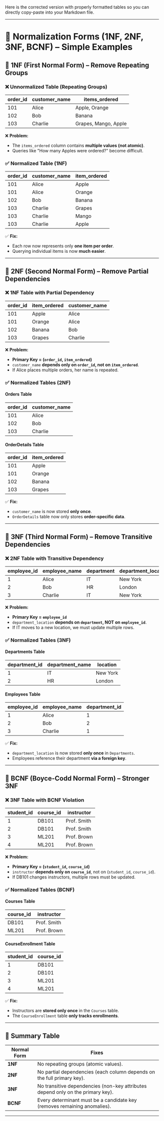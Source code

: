 Here is the corrected version with properly formatted tables so you can directly copy-paste into your Markdown file.

---

# **📌 Normalization Forms (1NF, 2NF, 3NF, BCNF) – Simple Examples**  

## **🔹 1NF (First Normal Form) – Remove Repeating Groups**  

### **❌ Unnormalized Table (Repeating Groups)**  

| order_id | customer_name | items_ordered         |
|----------|--------------|----------------------|
| 101      | Alice        | Apple, Orange        |
| 102      | Bob          | Banana               |
| 103      | Charlie      | Grapes, Mango, Apple |

❌ **Problem:**  
- The `items_ordered` column contains **multiple values (not atomic)**.  
- Queries like "How many Apples were ordered?" become difficult.

### ✅ **Normalized Table (1NF)**  

| order_id | customer_name | item_ordered |
|----------|--------------|-------------|
| 101      | Alice        | Apple       |
| 101      | Alice        | Orange      |
| 102      | Bob          | Banana      |
| 103      | Charlie      | Grapes      |
| 103      | Charlie      | Mango       |
| 103      | Charlie      | Apple       |

✅ **Fix:**  
- Each row now represents only **one item per order**.  
- Querying individual items is now **much easier**.

---

## **🔹 2NF (Second Normal Form) – Remove Partial Dependencies**  

### **❌ 1NF Table with Partial Dependency**  

| order_id | item_ordered | customer_name |
|----------|-------------|--------------|
| 101      | Apple       | Alice        |
| 101      | Orange      | Alice        |
| 102      | Banana      | Bob          |
| 103      | Grapes      | Charlie      |

❌ **Problem:**  
- **Primary Key = (`order_id`, `item_ordered`)**  
- `customer_name` **depends only on `order_id`, not on `item_ordered`**.  
- If Alice places multiple orders, her name is repeated.  

### ✅ **Normalized Tables (2NF)**  

#### **Orders Table**  

| order_id | customer_name |
|----------|--------------|
| 101      | Alice        |
| 102      | Bob          |
| 103      | Charlie      |

#### **OrderDetails Table**  

| order_id | item_ordered |
|----------|-------------|
| 101      | Apple       |
| 101      | Orange      |
| 102      | Banana      |
| 103      | Grapes      |

✅ **Fix:**  
- `customer_name` is now stored **only once**.  
- `OrderDetails` table now only stores **order-specific data**.

---

## **🔹 3NF (Third Normal Form) – Remove Transitive Dependencies**  

### **❌ 2NF Table with Transitive Dependency**  

| employee_id | employee_name | department | department_location |
|------------|--------------|-----------|------------------|
| 1          | Alice        | IT        | New York        |
| 2          | Bob          | HR        | London          |
| 3          | Charlie      | IT        | New York        |

❌ **Problem:**  
- **Primary Key = `employee_id`**  
- `department_location` **depends on `department`, NOT on `employee_id`**.  
- If IT moves to a new location, we must update multiple rows.  

### ✅ **Normalized Tables (3NF)**  

#### **Departments Table**  

| department_id | department_name | location  |
|--------------|---------------|----------|
| 1            | IT            | New York |
| 2            | HR            | London   |

#### **Employees Table**  

| employee_id | employee_name | department_id |
|------------|--------------|--------------|
| 1          | Alice        | 1            |
| 2          | Bob          | 2            |
| 3          | Charlie      | 1            |

✅ **Fix:**  
- `department_location` is now stored **only once** in `Departments`.  
- Employees reference their department **via a foreign key**.

---

## **🔹 BCNF (Boyce-Codd Normal Form) – Stronger 3NF**  

### **❌ 3NF Table with BCNF Violation**  

| student_id | course_id | instructor  |
|------------|----------|------------|
| 1          | DB101    | Prof. Smith |
| 2          | DB101    | Prof. Smith |
| 3          | ML201    | Prof. Brown |
| 4          | ML201    | Prof. Brown |

❌ **Problem:**  
- **Primary Key = (`student_id`, `course_id`)**  
- `instructor` **depends only on `course_id`**, not on (`student_id`, `course_id`).  
- If DB101 changes instructors, multiple rows must be updated.

### ✅ **Normalized Tables (BCNF)**  

#### **Courses Table**  

| course_id | instructor  |
|----------|------------|
| DB101     | Prof. Smith |
| ML201     | Prof. Brown |

#### **CourseEnrollment Table**  

| student_id | course_id |
|------------|----------|
| 1          | DB101    |
| 2          | DB101    |
| 3          | ML201    |
| 4          | ML201    |

✅ **Fix:**  
- Instructors are **stored only once** in the `Courses` table.  
- The `CourseEnrollment` table **only tracks enrollments**.

---

## **📌 Summary Table**  

| Normal Form | Fixes |
|------------|---------------------------------|
| **1NF**    | No repeating groups (atomic values). |
| **2NF**    | No partial dependencies (each column depends on the full primary key). |
| **3NF**    | No transitive dependencies (non-key attributes depend only on the primary key). |
| **BCNF**   | Every determinant must be a candidate key (removes remaining anomalies). |

---
